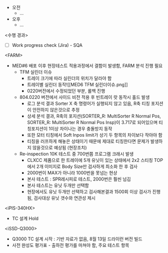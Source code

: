 - 오전
	- ...
- 오후
	- ...

<수행 경과>
- [ ] Work progress check (Jira) - SQA

\<FARM>
- MED#6 배포 이후 현장테스트 적용과정에서 결함이 발생함, FARM 분석 진행 필요
	- TFM 실린더 이슈
		- 트레이 크기에 따라 실린더의 위치가 달라야 함
		- 트레이별 실린더 동작![[MED6 TFM 실린더이슈.png]]
		- 0220버전에서 수정되었던 부분, 롤백 진행
	- 804.0220 버전에서 사이드 비전 적용 후 빈트레이 랏 동작시 홀드 발생
		- 로그 분석 결과 Sorter X 축 명령어가 실행되지 않고 있음, R축 티칭 포지션이 안전하지 않은것으로 추정
		- 상세 분석 결과, R축의 포지션(SORTER_R: MultiSorter R Normal Pos, SORTER_R: MultiSorter R Normal Pos Insp)이 3.717로 되어있으며 티칭포지션이 1이상 차이나는 경우 충돌방지 동작
		- 또한 모터 티칭에서 Soft Inpos limit가 상기 두 항목의 차이보다 작아야 함
		- 티칭을 러프하게 해놓은 상태이기 때문에 제대로 티칭한다면 문제가 발생하지 않을것으로 예상됨 (현장조치)
	- Re-inspection 10K 테스트 중 700번쯤 프로그램 크래시 발생
		- CLXCC 제품으로 한 트레이에 5개 유닛이 있는 상태에서 2x2 스티칭 TOP에서 2개 이미지로 Body Size만 검사하게 최소화 한 후 검사
		- 2000번이 MAX가 아니라 1000번을 못넘는 현상
		- 본사 테스트 : SPR레시피로 테스트, 2000번은 훨씬 넘김
		- 본사 테스트는 유닛 두개만 선택함
		- 현장에서도 유닛 두개만 선택하고 검사해본결과 1500회 이상 검사가 진행됨, 검사대상 유닛 갯수와 연관성 제시

\<iPIS-340HX>
- TC 설계 Hold

\<iSSD-Q3000>
- Q3000 TC 설계 시작 : 기반 자료가 없음, 8월 13일 드라이런 버전 빌드
- 사전 완성도 평가표 - 출하전 평가를 마쳐야 함, 주요 테스트 항목